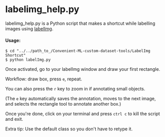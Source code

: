 # labelimg_help.py
labelimg_help.py is a Python script that makes a shortcut while labelling images using [labelImg](https://github.com/tzutalin/labelImg).

#### Usage:
```
$ cd "../../path_to_/Convenient-ML-custom-dataset-tools/LabelImg Shortcut"
$ python labelImg.py
```

Once activated, go to your labelImg window and draw your first rectangle. 

Workflow: draw box, press `e`, repeat.

You can also press the `r` key to zoom in if annotating small objects.

(The `e` key automatically saves the annotation, moves to the next image, and selects the rectangle tool to annotate another box.)

Once you're done, click on your terminal and press `ctrl c` to kill the script and exit.

Extra tip: Use the default class so you don't have to retype it.
